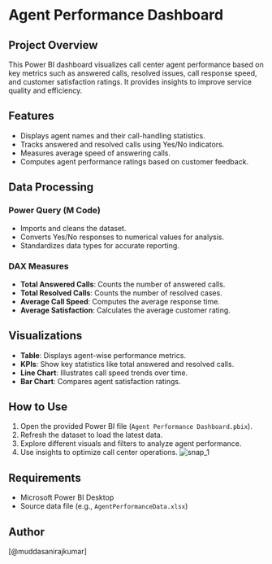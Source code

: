# Agent Performance Dashboard

## Project Overview
This Power BI dashboard visualizes call center agent performance based on key metrics such as answered calls, resolved issues, call response speed, and customer satisfaction ratings. It provides insights to improve service quality and efficiency.

## Features
- Displays agent names and their call-handling statistics.
- Tracks answered and resolved calls using Yes/No indicators.
- Measures average speed of answering calls.
- Computes agent performance ratings based on customer feedback.

## Data Processing
### Power Query (M Code)
- Imports and cleans the dataset.
- Converts Yes/No responses to numerical values for analysis.
- Standardizes data types for accurate reporting.

### DAX Measures
- **Total Answered Calls**: Counts the number of answered calls.
- **Total Resolved Calls**: Counts the number of resolved cases.
- **Average Call Speed**: Computes the average response time.
- **Average Satisfaction**: Calculates the average customer rating.

## Visualizations
- **Table**: Displays agent-wise performance metrics.
- **KPIs**: Show key statistics like total answered and resolved calls.
- **Line Chart**: Illustrates call speed trends over time.
- **Bar Chart**: Compares agent satisfaction ratings.

## How to Use
1. Open the provided Power BI file (`Agent Performance Dashboard.pbix`).
2. Refresh the dataset to load the latest data.
3. Explore different visuals and filters to analyze agent performance.
4. Use insights to optimize call center operations.
  ![snap_1]( https://github.com/RAJkumar123887/Agent-Performance-Dashboard/issues/2#issue-2953866504)

## Requirements
- Microsoft Power BI Desktop
- Source data file (e.g., `AgentPerformanceData.xlsx`)

## Author
[@muddasanirajkumar]
